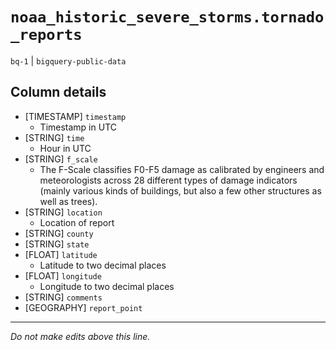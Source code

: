 # `noaa_historic_severe_storms.tornado_reports`
`bq-1` | `bigquery-public-data`

## Column details
* [TIMESTAMP] `timestamp`
  - Timestamp in UTC
* [STRING]    `time`
  - Hour in UTC
* [STRING]    `f_scale`
  - The F-Scale classifies F0-F5 damage as calibrated by engineers and meteorologists across 28 different types of damage indicators (mainly various kinds of buildings, but also a few other structures as well as trees).
* [STRING]    `location`
  - Location of report
* [STRING]    `county`
* [STRING]    `state`
* [FLOAT]     `latitude`
  - Latitude to two decimal places
* [FLOAT]     `longitude`
  - Longitude to two decimal places
* [STRING]    `comments`
* [GEOGRAPHY] `report_point`

-------------------------------------------------------------------------------
*Do not make edits above this line.*
